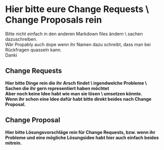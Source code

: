 # Hier bitte eure Change Requests \ Change Proposals rein
Bitte nicht einfach in den anderen Markdown files ändern \ sachen dazuschreiben. \
Wär Propably auch dope wenn ihr Namen dazu schreibt, dass man bei Rückfragen quasseln kann. \
Danki

## Change Requests
**Hier bitte Dinge rein die ihr Arsch findet \ irgendwelche Probleme \ Sachen die ihr gern representiert haben möchtet \
Aber noch keine Idee habt wie man sie lösen \ umsetzen könnte. \
Wenn ihr schon eine Idee dafür habt bitte direkt beides nach Change Proposal.**


## Change Proposal
**Hier bitte Lösungsvorschläge rein für Change Requests, bzw. wenn ihr Probleme und eine mögliche Lösungsidee habt hier auch einfach beides mitrein.** 

